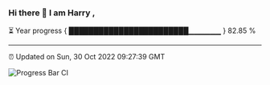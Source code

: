 ### Hi there 👋 I am Harry , 

⏳ Year progress { ████████████████████████▁▁▁▁▁▁ } 82.85 %

---

⏰ Updated on Sun, 30 Oct 2022 09:27:39 GMT

![Progress Bar CI](https://github.com/duykhang68/duykhang68/workflows/Progress%20Bar%20CI/badge.svg)
